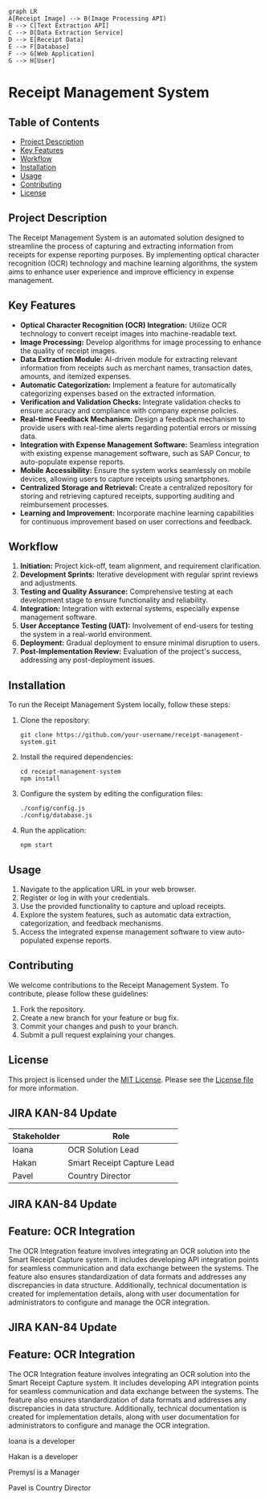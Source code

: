```mermaid
graph LR
A[Receipt Image] --> B(Image Processing API)
B --> C[Text Extraction API]
C --> D[Data Extraction Service]
D --> E[Receipt Data]
E --> F[Database]
F --> G[Web Application]
G --> H[User]
```
# Receipt Management System

## Table of Contents
- [Project Description](#project-description)
- [Key Features](#key-features)
- [Workflow](#workflow)
- [Installation](#installation)
- [Usage](#usage)
- [Contributing](#contributing)
- [License](#license)

## Project Description
The Receipt Management System is an automated solution designed to streamline the process of capturing and extracting information from receipts for expense reporting purposes. By implementing optical character recognition (OCR) technology and machine learning algorithms, the system aims to enhance user experience and improve efficiency in expense management.

## Key Features
- **Optical Character Recognition (OCR) Integration:** Utilize OCR technology to convert receipt images into machine-readable text.
- **Image Processing:** Develop algorithms for image processing to enhance the quality of receipt images.
- **Data Extraction Module:** AI-driven module for extracting relevant information from receipts such as merchant names, transaction dates, amounts, and itemized expenses.
- **Automatic Categorization:** Implement a feature for automatically categorizing expenses based on the extracted information.
- **Verification and Validation Checks:** Integrate validation checks to ensure accuracy and compliance with company expense policies.
- **Real-time Feedback Mechanism:** Design a feedback mechanism to provide users with real-time alerts regarding potential errors or missing data.
- **Integration with Expense Management Software:** Seamless integration with existing expense management software, such as SAP Concur, to auto-populate expense reports.
- **Mobile Accessibility:** Ensure the system works seamlessly on mobile devices, allowing users to capture receipts using smartphones.
- **Centralized Storage and Retrieval:** Create a centralized repository for storing and retrieving captured receipts, supporting auditing and reimbursement processes.
- **Learning and Improvement:** Incorporate machine learning capabilities for continuous improvement based on user corrections and feedback.

## Workflow
1. **Initiation:** Project kick-off, team alignment, and requirement clarification.
2. **Development Sprints:** Iterative development with regular sprint reviews and adjustments.
3. **Testing and Quality Assurance:** Comprehensive testing at each development stage to ensure functionality and reliability.
4. **Integration:** Integration with external systems, especially expense management software.
5. **User Acceptance Testing (UAT):** Involvement of end-users for testing the system in a real-world environment.
6. **Deployment:** Gradual deployment to ensure minimal disruption to users.
7. **Post-Implementation Review:** Evaluation of the project's success, addressing any post-deployment issues.

## Installation
To run the Receipt Management System locally, follow these steps:

1. Clone the repository:
   ```
   git clone https://github.com/your-username/receipt-management-system.git
   ```

2. Install the required dependencies:
   ```
   cd receipt-management-system
   npm install
   ```

3. Configure the system by editing the configuration files:
   ```
   ./config/config.js
   ./config/database.js
   ```

4. Run the application:
   ```
   npm start
   ```

## Usage
1. Navigate to the application URL in your web browser.
2. Register or log in with your credentials.
3. Use the provided functionality to capture and upload receipts.
4. Explore the system features, such as automatic data extraction, categorization, and feedback mechanisms.
5. Access the integrated expense management software to view auto-populated expense reports.

## Contributing
We welcome contributions to the Receipt Management System. To contribute, please follow these guidelines:

1. Fork the repository.
2. Create a new branch for your feature or bug fix.
3. Commit your changes and push to your branch.
4. Submit a pull request explaining your changes.

## License
This project is licensed under the [MIT License](LICENSE). Please see the [License file](LICENSE) for more information. 

## JIRA KAN-84 Update
| Stakeholder      | Role              |
|------------------|-------------------|
| Ioana            | OCR Solution Lead |
| Hakan            | Smart Receipt Capture Lead |
| Pavel            | Country Director   | 

## JIRA KAN-84 Update
<h2>Feature: OCR Integration</h2>
<p>The OCR Integration feature involves integrating an OCR solution into the Smart Receipt Capture system. It includes developing API integration points for seamless communication and data exchange between the systems. The feature also ensures standardization of data formats and addresses any discrepancies in data structure. Additionally, technical documentation is created for implementation details, along with user documentation for administrators to configure and manage the OCR integration.</p> 

## JIRA KAN-84 Update
<h2>Feature: OCR Integration</h2>
<p>The OCR Integration feature involves integrating an OCR solution into the Smart Receipt Capture system. It includes developing API integration points for seamless communication and data exchange between the systems. The feature also ensures standardization of data formats and addresses any discrepancies in data structure. Additionally, technical documentation is created for implementation details, along with user documentation for administrators to configure and manage the OCR integration.</p>
<p>Ioana is a developer</p>
<p>Hakan is a developer</p>
<p>Premysl is a Manager</p>
<p>Pavel is Country Director</p>